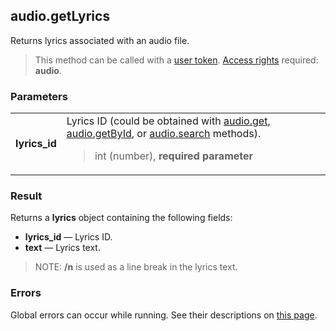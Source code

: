 ## audio.getLyrics

Returns lyrics associated with an audio file.

> This method can be called with a [user token](https://vk.com/dev/access_token). [Access rights](https://vk.com/dev/permissions) required: **audio**.

### Parameters

<table>
  <tr>
    <td>
      <b>lyrics_id</b>
    </td>
    <td>
      Lyrics ID (could be obtained with <a href="audio.get.html">audio.get</a>, <a href="audio.getById.html">audio.getById</a>, or <a href="audio.search.html">audio.search</a> methods).
      <blockquote>
        int (number), <b>required parameter</b>
      </blockquote>
    </td>
  </tr>
</table>

### Result

Returns a <b>lyrics</b> object containing the following fields:

* **lyrics_id** — Lyrics ID.
* **text** — Lyrics text.

> NOTE: **/n** is used as a line break in the lyrics text.

### Errors

Global errors can occur while running. See their descriptions on [this page](https://vk.com/dev/errors).
